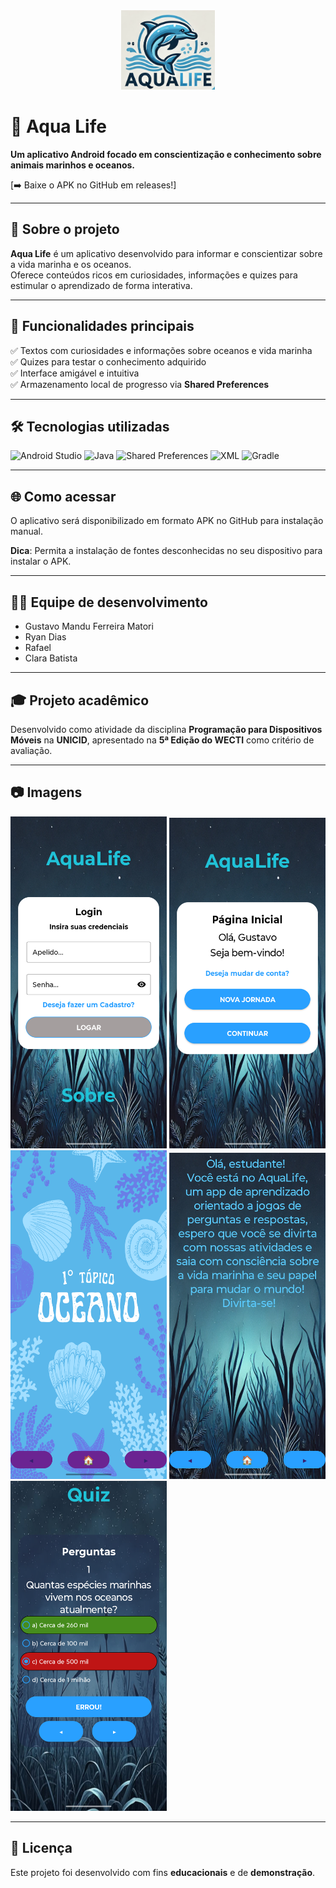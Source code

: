 <div align="center">
    <img src="img/aquaLifeLogo.png" width=150px>
</div>

# 🐠 Aqua Life

**Um aplicativo Android focado em conscientização e conhecimento sobre animais marinhos e oceanos.**  

[➡️ Baixe o APK no GitHub em releases!]

---

## 📝 Sobre o projeto

**Aqua Life** é um aplicativo desenvolvido para informar e conscientizar sobre a vida marinha e os oceanos.  
Oferece conteúdos ricos em curiosidades, informações e quizes para estimular o aprendizado de forma interativa.

---

## 🚀 Funcionalidades principais

✅ Textos com curiosidades e informações sobre oceanos e vida marinha  
✅ Quizes para testar o conhecimento adquirido  
✅ Interface amigável e intuitiva  
✅ Armazenamento local de progresso via **Shared Preferences**

---

## 🛠️ Tecnologias utilizadas

![Android Studio](https://img.shields.io/badge/Android_Studio-3DDC84?style=for-the-badge&logo=android&logoColor=white) ![Java](https://img.shields.io/badge/Java-orange?style=for-the-badge&logo=openjdk&logoColor=white) ![Shared Preferences](https://img.shields.io/badge/Shared_Preferences-6d6d6d?style=for-the-badge&logo=android&logoColor=white) ![XML](https://img.shields.io/badge/XML-0066CC?style=for-the-badge&logo=xml&logoColor=white) ![Gradle](https://img.shields.io/badge/Gradle-02303A?style=for-the-badge&logo=gradle&logoColor=white)

---

## 🌐 Como acessar

O aplicativo será disponibilizado em formato APK no GitHub para instalação manual.  

**Dica**: Permita a instalação de fontes desconhecidas no seu dispositivo para instalar o APK.

---

## 👨‍💻 Equipe de desenvolvimento

- Gustavo Mandu Ferreira Matori  
- Ryan Dias  
- Rafael  
- Clara Batista  

---

## 🎓 Projeto acadêmico

Desenvolvido como atividade da disciplina **Programação para Dispositivos Móveis** na **UNICID**, apresentado na **5ª Edição do WECTI** como critério de avaliação.

---

## 📷 Imagens

<img src="img/aqualifeLogin.png" width=250px> <img src="img/aquaLifeHome.png" width=250px>
<img src="img/aquaLifeTopico.png" width=250px> <img src="img/aquaLifeTexto.png" width=250px>
<img src="img/aquaLifeQuiz.png" width=250px>

---

## 📄 Licença

Este projeto foi desenvolvido com fins **educacionais** e de **demonstração**.
